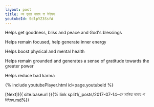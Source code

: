 ```yaml
---
layout: post
title: ওম শুধায় নামায গা টাইমস
youtubeId: SdlpYZ3SsfA
---
```

 
 
Helps get goodness, bliss and peace and God's blessings
 
Helps remain focused, help generate inner energy 
 
Helps boost physical and mental health 
 
Helps remain grounded and generates a sense of gratitude towards the greater power 
 
Helps reduce bad karma
 
 
 
 


{% include youtubePlayer.html id=page.youtubeId %}
 
[Next]({{ site.baseurl }}{% link  split1/_posts/2017-07-14-ওম মানিয়া নামায গা টাইমস.md%})
 
